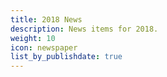 ```yaml
---
title: 2018 News
description: News items for 2018.
weight: 10
icon: newspaper
list_by_publishdate: true
---
```

